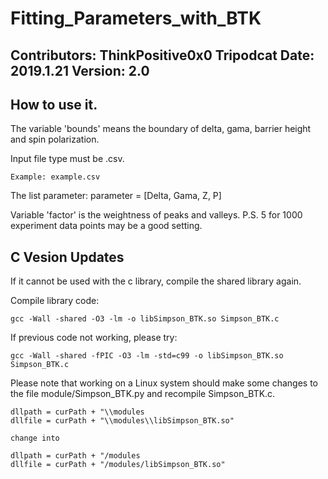 # Fitting_Parameters_with_BTK
## Contributors: ThinkPositive0x0  Tripodcat  Date: 2019.1.21  Version: 2.0
## How to use it.
The variable 'bounds' means the boundary of delta, gama, barrier height and spin polarization.

Input file type must be .csv. 

	Example: example.csv

The list parameter: parameter = [Delta, Gama, Z, P] 


Variable 'factor' is the weightness of peaks and valleys. P.S. 5 for 1000 experiment data points may be a good setting.

## C Vesion Updates
If it cannot be used with the c library, compile the shared library again.

Compile library code:
	
	gcc -Wall -shared -O3 -lm -o libSimpson_BTK.so Simpson_BTK.c

If previous code not working, please try:
	
	gcc -Wall -shared -fPIC -O3 -lm -std=c99 -o libSimpson_BTK.so Simpson_BTK.c
	
Please note that working on a Linux system should make some changes to the file module/Simpson_BTK.py and recompile Simpson_BTK.c.

	dllpath = curPath + "\\modules   
	dllfile = curPath + "\\modules\\libSimpson_BTK.so"
	
	change into 
	
	dllpath = curPath + "/modules   
	dllfile = curPath + "/modules/libSimpson_BTK.so"
